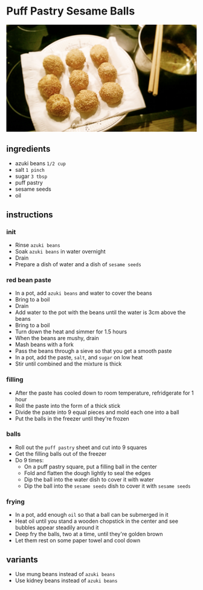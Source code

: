 # Puff Pastry Sesame Balls

![Photo](./puff-pastry-sesame-balls.jpg)

## ingredients

- azuki beans `1/2 cup`
- salt `1 pinch`
- sugar `3 tbsp`
- puff pastry
- sesame seeds
- oil

## instructions

### init

- Rinse `azuki beans`
- Soak `azuki beans` in water overnight
- Drain
- Prepare a dish of water and a dish of `sesame seeds`

### red bean paste

- In a pot, add `azuki beans` and water to cover the beans
- Bring to a boil
- Drain
- Add water to the pot with the beans until the water is 3cm above the beans
- Bring to a boil
- Turn down the heat and simmer for 1.5 hours
- When the beans are mushy, drain
- Mash beans with a fork
- Pass the beans through a sieve so that you get a smooth paste
- In a pot, add the paste, `salt`, and `sugar` on low heat
- Stir until combined and the mixture is thick

### filling

- After the paste has cooled down to room temperature, refridgerate for 1 hour
- Roll the paste into the form of a thick stick
- Divide the paste into 9 equal pieces and mold each one into a ball
- Put the balls in the freezer until they're frozen

### balls

- Roll out the `puff pastry` sheet and cut into 9 squares
- Get the filling balls out of the freezer
- Do 9 times:
	- On a puff pastry square, put a filling ball in the center
	- Fold and flatten the dough lightly to seal the edges
	- Dip the ball into the water dish to cover it with water
	- Dip the ball into the `sesame seeds` dish to cover it with `sesame seeds`

### frying

- In a pot, add enough `oil` so that a ball can be submerged in it
- Heat oil until you stand a wooden chopstick in the center and see bubbles appear steadily around it
- Deep fry the balls, two at a time, until they're golden brown
- Let them rest on some paper towel and cool down

## variants

- Use mung beans instead of `azuki beans`
- Use kidney beans instead of `azuki beans`
